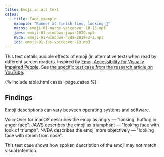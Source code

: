 ```yaml
---
title: Emoji in alt text
cases:
  - title: Face example
    example: "Runner at finish line, looking 😤"
    macos: emoji-01-macos-voiceover-10-15.mp3
    jaws: emoji-01-windows-jaws-2020.mp3
    nvda: emoji-01-windows-nvda-2019-2-1.mp3
    ios: emoji-01-ios-voiceover-13.mp3
---
```


This test details audible effects of emoji (in alternative text) when read by different screen readers. Inspired by [Emoji Accessibility for Visually Impaired People](https://dl.acm.org/doi/10.1145/3313831.3376267). See [the specific test case from the research article on YouTube](https://youtu.be/uIbPcZq6izk?t=480).

{% include table.html cases=page.cases %}

## Findings

Emoji descriptions can vary between operating systems and software.

VoiceOver for macOS describes the emoji as angry — "looking, huffing in anger face". JAWS describes the emoji as triumphant — "looking face with look of triumph". NVDA describes the emoji more objectively — "looking face with steam from nose".

This test case shows how spoken description of the emoji may not match visual intention.
